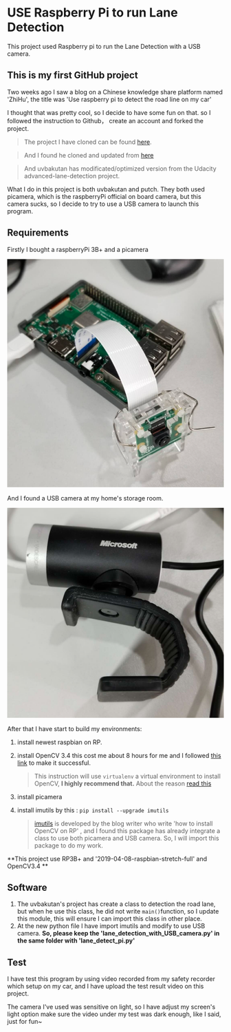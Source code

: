 # USE Raspberry Pi to run Lane Detection
This project used Raspberry pi to run the Lane Detection with a USB camera.
## This is my first GitHub project
Two weeks ago I saw a blog on a Chinese knowledge share platform named 'ZhiHu', the title was 'Use raspberry pi to detect the road line on my car'

I thought that was pretty cool, so I decide to have some fun on that. so I followed the instruction to Github， create an account and forked the project.

>The project I have cloned can be found [here](https://github.com/putcn/lane-detection-raspberry-pi). 

>And I found he cloned and updated from [here](https://github.com/uvbakutan/lane-detection-raspberry-pi)

>And uvbakutan has modificated/optimized version from the Udacity advanced-lane-detection project.

What I do in this project is both uvbakutan and putch.
They both used picamera, which is the raspberryPi official on board camera, but this camera sucks, so I decide to try to use a USB camera to launch this program.


## Requirements
Firstly I bought a raspberryPi 3B+ and a picamera 

![image](https://github.com/zhangcunxi/USE-Raspberry-Pi-run-Lane-Detection/blob/master/RaspberryPi.png)

And I found a USB camera at my home's storage room.

![image](https://github.com/zhangcunxi/USE-Raspberry-Pi-run-Lane-Detection/blob/master/USBCamera.png)

After that I have start to build my environments:

1. install newest raspbian on RP.
2. install OpenCV 3.4 this cost me about 8 hours for me and I followed [this link](https://www.pyimagesearch.com/2017/09/04/raspbian-stretch-install-opencv-3-python-on-your-raspberry-pi/) to make it successful. 

	>This instruction will use `virtualenv` a virtual environment  to install OpenCV,  **I highly recommend that.** About the reason [read this](https://realpython.com/python-virtual-environments-a-primer/)
3. install picamera
4. install imutils by this : ```pip install --upgrade imutils```

	>[imutils](https://github.com/jrosebr1/imutils) is developed by the blog writer who write 'how to install OpenCV on RP' , and I found this package has already integrate a class to use both picamera and USB camera. So, I will import this package to do my work.

**This project use RP3B+ and '2019-04-08-raspbian-stretch-full' and OpenCV3.4 **

## Software

1. The uvbakutan's project has create a class to detection the road lane, but when he use this class, he did not write `main()`function, so I update this module, this will ensure I can import this class in other place.
2. At the new python file I have import imutils and modify to use USB camera.
**So, please keep the 'lane_detection_with_USB_camera.py' in the same folder with 'lane_detect_pi.py'**

## Test
I have test this program by using video recorded from my safety recorder which setup on my car, and I have upload the test result video on this project.

The camera I've used was sensitive on light, so I have adjust my screen's light option make sure the video under my test was dark enough, like I said, just for fun~
